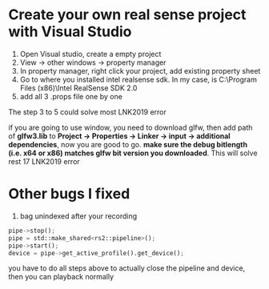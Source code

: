 # Create your own real sense project with Visual Studio
1. Open Visual studio, create a empty project
2. View -> other windows -> property manager
3. In property manager, right click your project, add existing property sheet
4. Go to where you installed intel realsense sdk. In my case, is C:\Program Files (x86)\Intel RealSense SDK 2.0
5. add all 3 .props file one by one

The step 3 to 5 could solve most LNK2019 error

if you are going to use window, you need to download glfw, then add path of **glfw3.lib** to **Project -> Properties -> Linker -> input -> additional dependencies**, now you are good to go. **make sure the debug bitlength (i.e. x64 or x86) matches glfw bit version you downloaded**. This will solve rest 17 LNK2019 error

# Other bugs I fixed
1. bag unindexed
after your recording
```python
pipe->stop();
pipe = std::make_shared<rs2::pipeline>();
pipe->start();
device = pipe->get_active_profile().get_device();
```
you have to do all steps above to actually close the pipeline and device, then you can playback normally
